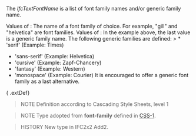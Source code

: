 The _IfcTextFontName_ is a list of font family names and/or generic family name.

<!-- end of short definition -->


Values of **<family-name>**: The name of a font family of choice. For example, "gill" and "helvetica" are font families.
Values of **<generic-family>**: In the example above, the last value is a generic family name. The following generic families are defined: > * 'serif' (Example: Times)

* 'sans-serif' (Example: Helvetica)
* 'cursive' (Example: Zapf-Chancery)
* 'fantasy' (Example: Western)
* 'monospace' (Example: Courier)
It is encouraged to offer a generic font family as a last alternative.

{ .extDef}
> NOTE Definition according to Cascading Style Sheets, level 1

> NOTE Type adopted from **font-family** defined in [CSS-1](../content/bibliography.htm#CSS1).

> HISTORY New type in IFC2x2 Add2.
